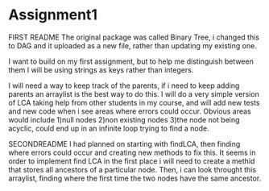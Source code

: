 # Assignment1
FIRST README
The original package was called Binary Tree, i changed this to DAG and it uploaded as a 
new file, rather than updating my existing one. 

I want to build on my first assignment, but to help me distinguish between them I will be
using strings as keys rather than integers.

I will need a way to keep track of the parents, if i need to keep adding parents an
arraylist is the best way to do this. 
I will do a very simple version of LCA taking help from other students in my course, 
and will add new tests and new code when i see areas where errors could occur.
Obvious areas would include 
1)null nodes
2)non existing nodes
3)the node not being acyclic, could end up in an infinite loop trying to find a node.

SECONDREADME
I had planned on starting with findLCA, then finding where errors could occur and 
creating new methods to fix this. It seems in order to implement find LCA in the first
place i will need to create a methid that stores all ancestors of a particular node.
Then, i can look throught this arraylist, finding where the first time the two nodes have
the same ancestor.
